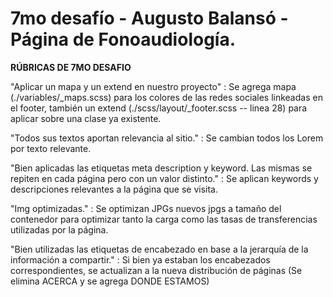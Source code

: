# 7mo desafío - Augusto Balansó - Página de Fonoaudiología.

**RÚBRICAS DE 7MO DESAFIO**

"Aplicar un mapa y un extend en nuestro proyecto" : Se agrega mapa (./variables/_maps.scss) para los colores de las redes sociales linkeadas en el footer, también un extend (./scss/layout/_footer.scss -- linea 28) para aplicar sobre una clase ya existente.

"Todos sus textos aportan relevancia al sitio." : Se cambian todos los Lorem por texto relevante.

"Bien aplicadas las etiquetas meta description y keyword. Las mismas se repiten en cada página pero con un valor distinto." : Se aplican keywords y descripciones relevantes a la página que se visita.

"Img optimizadas." : Se optimizan JPGs nuevos jpgs a tamaño del contenedor para optimizar tanto la carga como las tasas de transferencias utilizadas por la página.

"Bien utilizadas las etiquetas de encabezado en base a la jerarquía de la información a compartir." : Si bien ya estaban los encabezados correspondientes, se actualizan a la nueva distribución de páginas (Se elimina ACERCA y se agrega DONDE ESTAMOS)

